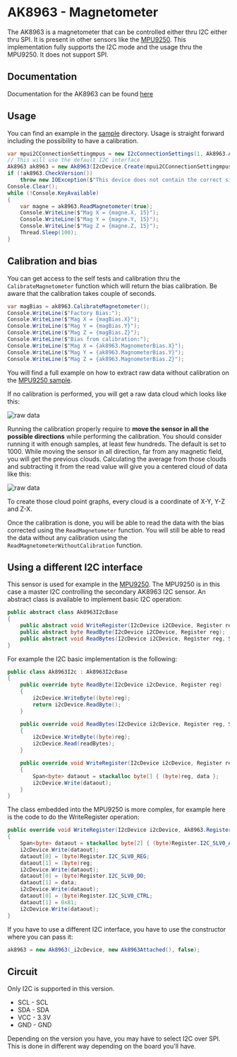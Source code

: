 # AK8963 - Magnetometer

The AK8963 is a magnetometer that can be controlled either thru I2C either thru SPI. It is present in other sensors like the [MPU9250](../Mpu6xxx9xxx/README.md). This implementation fully supports the I2C mode and the usage thru the MPU9250. It does not support SPI.

## Documentation

Documentation for the AK8963 can be found [here](https://www.akm.com/akm/en/file/datasheet/AK8963C.pdf)

## Usage

You can find an example in the [sample](./samples/Program.cs) directory. Usage is straight forward including the possibility to have a calibration.

```csharp
var mpui2CConnectionSettingmpus = new I2cConnectionSettings(1, Ak8963.Ak8963.DefaultI2cAddress);
// This will use the default I2C interface
Ak8963 ak8963 = new Ak8963(I2cDevice.Create(mpui2CConnectionSettingmpus));
if (!ak8963.CheckVersion())
    throw new IOException($"This device does not contain the correct signature 0x48 for a AK8963");
Console.Clear();
while (!Console.KeyAvailable)
{
    var magne = ak8963.ReadMagnetometer(true);
    Console.WriteLine($"Mag X = {magne.X, 15}");
    Console.WriteLine($"Mag Y = {magne.Y, 15}");
    Console.WriteLine($"Mag Z = {magne.Z, 15}");
    Thread.Sleep(100);
}
```

## Calibration and bias

You can get access to the self tests and calibration thru the ```CalibrateMagnetometer``` function which will return the bias calibration. Be aware that the calibration takes couple of seconds.

```csharp
var magBias = ak8963.CalibrateMagnetometer();
Console.WriteLine($"Factory Bias:");
Console.WriteLine($"Mag X = {magBias.X}");
Console.WriteLine($"Mag Y = {magBias.Y}");
Console.WriteLine($"Mag Z = {magBias.Z}");
Console.WriteLine($"Bias from calibration:");
Console.WriteLine($"Mag X = {ak8963.MagnometerBias.X}");
Console.WriteLine($"Mag Y = {ak8963.MagnometerBias.Y}");
Console.WriteLine($"Mag Z = {ak8963.MagnometerBias.Z}");
```

You will find a full example on how to extract raw data without calibration on the [MPU9250 sample](../Mpu6xxx9xxx/samples/Mpu9250/Program.cs).

If no calibration is performed, you will get a raw data cloud which looks like this:

![raw data](./rawcalib.png)

Running the calibration properly require to **move the sensor in all the possible directions** while performing the calibration. You should consider running it with enough samples, at least few hundreds. The default is set to 1000. While moving the sensor in all direction, far from any magnetic field, you will get the previous clouds. Calculating the average from those clouds and subtracting it from the read value will give you a centered cloud of data like this:

![raw data](./corrcalib.png)

To create those cloud point graphs, every cloud is a coordinate of X-Y, Y-Z and Z-X.

Once the calibration is done, you will be able to read the data with the bias corrected using the ```ReadMagnetometer``` function. You will still be able to read the data without any calibration using the ```ReadMagnetometerWithoutCalibration``` function.

## Using a different I2C interface

This sensor is used for example in the [MPU9250](../Mpu6xxx9xxx/README.md). The MPU9250 is in this case a master I2C controlling the secondary AK8963 I2C sensor. An abstract class is available to implement basic I2C operation:

```csharp
public abstract class Ak8963I2cBase
{
    public abstract void WriteRegister(I2cDevice i2CDevice, Register reg, byte data);
    public abstract byte ReadByte(I2cDevice i2CDevice, Register reg);
    public abstract void ReadBytes(I2cDevice i2CDevice, Register reg, Span<byte> readBytes);
}
```

For example the I2C basic implementation is the following:

```csharp
public class Ak8963I2c : Ak8963I2cBase
{
    public override byte ReadByte(I2cDevice i2cDevice, Register reg)
    {
        i2cDevice.WriteByte((byte)reg);
        return i2cDevice.ReadByte();
    }

    public override void ReadBytes(I2cDevice i2cDevice, Register reg, Span<byte> readBytes)
    {
        i2cDevice.WriteByte((byte)reg);
        i2cDevice.Read(readBytes);
    }

    public override void WriteRegister(I2cDevice i2cDevice, Register reg, byte data)
    {
        Span<byte> dataout = stackalloc byte[] { (byte)reg, data };
        i2cDevice.Write(dataout);
    }
}
```

The class embedded into the MPU9250 is more complex, for example here is the code to do the WriteRegister operation:

```csharp
public override void WriteRegister(I2cDevice i2cDevice, Ak8963.Register reg, byte data)
{
    Span<byte> dataout = stackalloc byte[2] { (byte)Register.I2C_SLV0_ADDR, Ak8963.Ak8963.DefaultI2cAddress };
    i2cDevice.Write(dataout);
    dataout[0] = (byte)Register.I2C_SLV0_REG;
    dataout[1] = (byte)reg;
    i2cDevice.Write(dataout);
    dataout[0] = (byte)Register.I2C_SLV0_DO;
    dataout[1] = data;
    i2cDevice.Write(dataout);
    dataout[0] = (byte)Register.I2C_SLV0_CTRL;
    dataout[1] = 0x81;
    i2cDevice.Write(dataout);
}
```

If you have to use a different I2C interface, you have to use the constructor where you can pass it:

```csharp
ak8963 = new Ak8963(_i2cDevice, new Ak8963Attached(), false);
```

## Circuit

Only I2C is supported in this version.

* SCL - SCL
* SDA - SDA
* VCC - 3.3V
* GND - GND

Depending on the version you have, you may have to select I2C over SPI. This is done in different way depending on the board you'll have.
